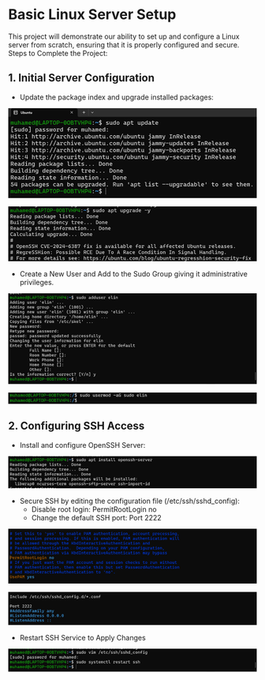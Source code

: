 # Basic Linux Server Setup

This project will demonstrate our ability to set up and configure a Linux server from scratch, ensuring that it is properly configured and secure. Steps to Complete the Project:

## 1.	Initial Server Configuration

- Update the package index and upgrade installed packages: 

![Screenshot1](screenshots/1.png)

![Screenshot1](screenshots/Picture2.png)

- Create a New User and Add to the Sudo Group giving it administrative
    privileges.

![Screenshot1](screenshots/Picture3.png)

![Screenshot1](screenshots/Picture3.1.png)

## 2.	Configuring SSH Access 

   - Install and configure OpenSSH Server:

   ![Screenshot1](screenshots/Picture4.png)
     
   - Secure SSH by editing the configuration file (/etc/ssh/sshd_config):
        - Disable root login: PermitRootLogin no
        - Change the default SSH port: Port 2222

   ![Screenshot1](screenshots/Picture5.png)
    
   ![Screenshot1](screenshots/Picture6.png)
   
   - Restart SSH Service to Apply Changes

   ![Screenshot1](screenshots/Picture7.png)
        



   


   

     

   


